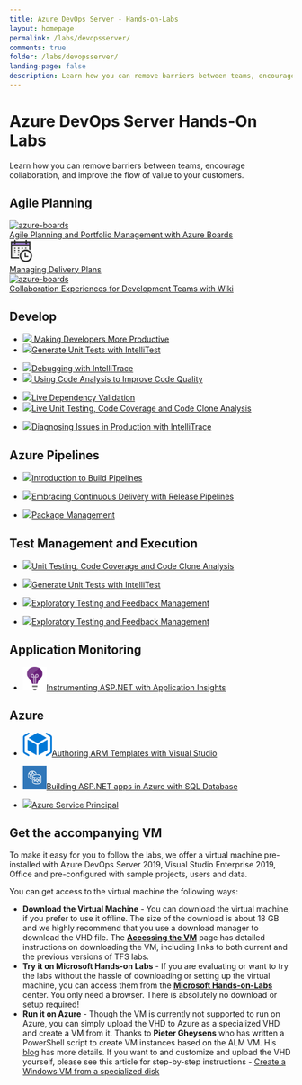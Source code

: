 ```yaml
---
title: Azure DevOps Server - Hands-on-Labs 
layout: homepage
permalink: /labs/devopsserver/
comments: true
folder: /labs/devopsserver/
landing-page: false
description: Learn how you can remove barriers between teams, encourage collaboration, and improve the flow of value to your customers with Visual Studio and Azure DevOps Server
---
```

            
<div class="banner4 text-white">            
<div class="container">
        <div class="row">
            <div class="col-sm-12 pt-5 mt-4">
            <h1>Azure DevOps Server Hands-On Labs</h1>
            <p>Learn how you can remove barriers between teams, encourage collaboration, and improve the flow of value to your customers.</p>
            </div> 
        </div>
        </div>
</div>       
<div class="container">
<div class="row">
                        <div class="col-sm-12" style="margin-top:10px;">				                     
                                <h2 class="border-0 fon-normal">Agile Planning</h2>
                               <div class="row equal-height-columns my-2">        
			<div class="col-sm-3 my-2">
				<div class="shadow-sm hover-effect equal-height-column">
					<a href="/labs/devopsserver/agile/" class="text-col-gunpower">
						<div class="bg-niagara p-2 text-center">
							<div class="icon-cover"><img src="/images/azureboards.png" alt="azure-boards" height="42"></div>
						</div>
						<div class="bg-white p-3 text-center">Agile Planning and Portfolio Management with Azure Boards</div>
					</a>	
				</div>
			</div>                              
                                   <div class="col-sm-3 my-2">
				<div class="shadow-sm hover-effect equal-height-column">
					<a href="/labs/devopsserver/deliveryplans/" class="text-col-gunpower">
						<div class="bg-azureblue p-2 text-center">
							<div class="icon-cover"><img src="/images/deliveryplans2.png" alt="azure-boards" height="42"></div>
						</div>
						<div class="bg-white p-3 text-center">Managing
                                                        Delivery Plans</div>
					</a>	
				</div>
			</div>
                               	<div class="col-sm-3 my-2">
				<div class="shadow-sm hover-effect equal-height-column">
					<a href="/labs/devopsserver/wiki/" class="text-col-gunpower">
						<div class="bg-azureblue p-2 text-center">
							<div class="icon-cover"><img src="/images/wiki.png" alt="azure-boards" height="42"></div>
						</div>
						<div class="bg-white p-3 text-center">Collaboration Experiences for Development Teams with Wiki</div>
					</a>	
				</div>
			</div>
     </div>	   
                            <div class="col-sm-12">
                                <h2 class="border-0 fon-normal">Develop</h2>
                                <div class="row equal-height-columns">
                                    <div class="col-md-3 col-sm-6 col-xs-12 p-l-r-override">
                                        <div class="bg-color-white equal-height-column">
                                            <ul class="p-l-5px"> 
                                            <li class="osslist"> <img src="/images/vside.png" height="42" class="icon-bor-p-m" /><a
                                                        href="/labs/devopsserver/vsproductivity/" class="fon-size-13"> Making
                                                        Developers More Productive</a> </li>
                                            <li class="osslist"> <img src="/images/azuretestplans.png" height="42"                                                class="icon-bor-p-m" /><a href="/labs/devopsserver/intellitest/" class="fon-size-13">Generate
                                                        Unit Tests with IntelliTest</a> </li>  
                                            </ul>
                                        </div>
                                    </div>
                                    <div class="col-md-3 col-sm-6 col-xs-12 p-l-r-override">
                                        <div class="bg-color-white equal-height-column">
                                            <ul class="p-l-5px">
                                                <li class="osslist"> <img src="/images/vside.png" height="42" class="icon-bor-p-m" /><a
                                                        href="/labs/devopsserver/debugging/" class="fon-size-13">Debugging with
                                                        IntelliTrace </a> </li>
                                                        <li class="osslist"> <img src="/images/vside.png" height="42" class="icon-bor-p-m" /><a
                                                        href="/labs/devopsserver/codeanalysis/" class="fon-size-13"> Using Code
                                                        Analysis to Improve Code Quality</a> </li>                                                                                              
                                            </ul>
                                        </div>
                                    </div>
                                    <div class="col-md-3 col-sm-6 col-xs-12 p-l-r-override">
                                        <div class="bg-color-white equal-height-column">
                                            <ul class="p-l-5px">                                                
                                                <li class="osslist"> <img src="/images/validation.png" height="42"
                                                        class="icon-bor-p-m" /><a href="/labs/devopsserver/livedependencyvalidation/" class="fon-size-13">Live
                                                        Dependency Validation</a> </li>
                                                        <li class="osslist"> <img src="/images/azuretestplans.png" height="42"
                                                        class="icon-bor-p-m" /><a href="/labs/devopsserver/liveunittesting/"
                                                        class="fon-size-13">Live Unit Testing, Code Coverage and Code
                                                        Clone Analysis</a> </li>                                                   
                                            </ul>
                                        </div>
                                    </div>
                                    <div class="col-md-3 col-sm-6 col-xs-12 p-l-r-override">
                                        <div class="bg-color-white equal-height-column">
                                            <ul class="p-l-5px">
                                                <li class="osslist"> <img src="/images/vside.png" height="42" class="icon-bor-p-m" /><a
                                                        href="/labs/devopsserver/intellitrace/" class="fon-size-13">Diagnosing
                                                        Issues in Production with IntelliTrace</a> </li>                                                                                           
                                            </ul>
                                        </div>
                                    </div>
                                </div>
                            </div>
                            <div class="col-sm-12">
                                <h2 class="border-0 fon-normal">Azure Pipelines</h2>
                                <div class="row equal-height-columns">   
                                 <div class="col-md-3 col-sm-6 col-xs-12 p-l-r-override">
                                        <div class="bg-color-white equal-height-column">
                                            <ul class="p-l-5px">
                                                <li class="osslist"> <img src="/images/azurepipelines.png" height="42"
                                                        class="icon-bor-p-m" /><a href="/labs/devopsserver/build/" class="fon-size-13">Introduction to Build Pipelines </a> </li>
                                            </ul>
                                        </div>
                                    </div>  
                                     <div class="col-md-3 col-sm-6 col-xs-12 p-l-r-override">
                                        <div class="bg-color-white equal-height-column">
                                            <ul class="p-l-5px">
                                                <li class="osslist"> <img src="/images/azurepipelines.png" height="42"
                                                        class="icon-bor-p-m" /><a href="/labs/devopsserver/releasemanagement/"
                                                        class="fon-size-13">Embracing Continuous Delivery with Release
                                                        Pipelines </a> </li>
                                            </ul>
                                        </div>
                                    </div>                                      
                                    <div class="col-md-3 col-sm-6 col-xs-12 p-l-r-override">
                                        <div class="bg-color-white equal-height-column">
                                            <ul class="p-l-5px">
                                                <li class="osslist"> <img src="/images/azureartifacts.png" height="42"
                                                        class="icon-bor-p-m" /><a href="/labs/devopsserver/packagemanagement/"
                                                        class="fon-size-13">Package Management </a> </li>
                                            </ul>
                                        </div>
                                    </div>
                                </div>
                            </div>
                            <div class="col-sm-12">
                                <h2 class="border-0 fon-normal">Test Management and Execution</h2>
                                <div class="row equal-height-columns">
                                    <div class="col-md-3 col-sm-6 col-xs-12 p-l-r-override">
                                        <div class="bg-color-white equal-height-column">
                                            <ul class="p-l-5px">
                                                <li class="osslist"> <img src="/images/azuretestplans.png" height="42"
                                                        class="icon-bor-p-m" /><a href="/labs/devopsserver/liveunittesting/"
                                                        class="fon-size-13">Unit Testing, Code Coverage and Code Clone
                                                        Analysis </a> </li>
                                                </ul>
                                        </div>
                                    </div>
                                    <div class="col-md-3 col-sm-6 col-xs-12 p-l-r-override">
                                        <div class="bg-color-white equal-height-column">
                                            <ul class="p-l-5px">
                                                <li class="osslist"> <img src="/images/azuretestplans.png" height="42"
                                                        class="icon-bor-p-m" /><a href="/labs/devopsserver/intellitest/" class="fon-size-13">Generate
                                                        Unit Tests with IntelliTest</a> </li>
                                            </ul>
                                        </div>
                                    </div>                                    
                                    <div class="col-md-3 col-sm-6 col-xs-12 p-l-r-override">
                                        <div class="bg-color-white equal-height-column">
                                            <ul class="p-l-5px">
                                                <li class="osslist"> <img src="/images/azuretestplans.png" height="42"
                                                        class="icon-bor-p-m" /><a href="/labs/devopsserver/exploratorytesting/"
                                                        class="fon-size-13">Exploratory Testing and Feedback Management
                                                    </a> </li>
                                            </ul>
                                        </div>
                                    </div>
                                    <div class="col-md-3 col-sm-6 col-xs-12 p-l-r-override">
                                        <div class="bg-color-white equal-height-column">
                                            <ul class="p-l-5px">
                                                <li class="osslist"> <img src="/images/azuretestplans.png" height="42"
                                                        class="icon-bor-p-m" /><a href="/labs/devopsserver/testmanagement/"
                                                        class="fon-size-13">Exploratory Testing and Feedback Management
                                                    </a> </li>
                                            </ul>
                                        </div>
                                    </div>
                                </div>
                            </div>
                            <!-- <div class="col-sm-12">
                                <h2 class="border-0 fon-normal">Continuous Delivery</h2>
                                <div class="row equal-height-columns">
                                    <div class="col-md-3 col-sm-6 col-xs-12 p-l-r-override">
                                        <div class="bg-color-white equal-height-column">
                                            <ul class="p-l-5px">
                                                <li class="osslist"> <img src="/images/azurepipelines.png" height="42"
                                                        class="icon-bor-p-m" /><a href="/labs/devopsserver/releasemanagement/"
                                                        class="fon-size-13">Embracing Continuous Delivery with Release
                                                        Management </a> </li>
                                            </ul>
                                        </div>
                                    </div>                                                                   
                                </div>
                            </div> -->
                            <div class="col-sm-12">
                                <h2 class="border-0 fon-normal">Application Monitoring</h2>
                                <div class="row equal-height-columns">
                                    <div class="col-md-3 col-sm-6 col-xs-12 p-l-r-override">
                                        <div class="bg-color-white equal-height-column">
                                            <ul class="p-l-5px">
                                                <li class="osslist"> <img src="/images/appinsights.png" height="42" class="icon-bor-p-m" /><a
                                                        href="/labs/devopsserver/wiki/" class="fon-size-13">Instrumenting
                                                        ASP.NET with Application Insights </a> </li>
                                            </ul>
                                        </div>
                                    </div>
                                </div>
                            </div>
                            <div class="col-sm-12">
                                <h2 class="border-0 fon-normal">Azure</h2>
                                <div class="row equal-height-columns">
                                    <div class="col-md-3 col-sm-6 col-xs-12 p-l-r-override">
                                        <div class="bg-color-white equal-height-column">
                                            <ul class="p-l-5px">
                                                <li class="osslist"> <img src="/images/armlogo.png" height="42" class="icon-bor-p-m" /><a
                                                        href="/labs/devopsserver/armtemplates/" class="fon-size-13">Authoring
                                                        ARM Templates with Visual Studio </a> </li>
                                            </ul>
                                        </div>
                                    </div>
                                    <div class="col-md-3 col-sm-6 col-xs-12 p-l-r-override">
                                        <div class="bg-color-white equal-height-column">
                                            <ul class="p-l-5px">
                                                <li class="osslist"> <img src="/images/webappsql.png" height="42" class="icon-bor-p-m" /><a
                                                        href="/labs/devopsserver/aspnetazure/" class="fon-size-13">Building ASP.NET apps in Azure with SQL Database</a> </li>
                                            </ul>
                                        </div>
                                    </div>
                                    <div class="col-md-3 col-sm-6 col-xs-12 p-l-r-override">
                                        <div class="bg-color-white equal-height-column">
                                            <ul class="p-l-5px">
                                                <li class="osslist"> <img src="/images/azure-42.png" height="42" class="icon-bor-p-m" /><a
                                                        href="/labs/devopsserver/azureserviceprincipal/" class="fon-size-13">Azure Service Principal</a> </li>
                                            </ul>
                                        </div>
                                    </div>
                                </div>
                            </div>
                            <div class="col-sm-12">
                                <h2 class="border-0 fon-normal">Get the accompanying VM</h2>
                                <p>To make it easy for you to follow the labs, we offer a virtual machine pre-installed
                                    with Azure DevOps Server 2019, Visual Studio Enterprise 2019, Office and pre-configured with sample projects, users and data.</p>
                                <p>You can get access to the virtual machine the following ways:</p>
                                <ul>
                                    <li>
                                        <strong>Download the Virtual Machine</strong> - You can download the virtual
                                        machine, if you prefer to use it offline. The size of the download is about 18
                                        GB and we highly recommend that you use a download manager to download the VHD
                                        file. The <strong><a href="./labs/devopsserver/devopsvmdownload/">Accessing the VM</a></strong>
                                        page has detailed instructions on downloading the VM, including links to both
                                        current and the previous versions of TFS labs.
                                    </li>
                                    <li>
                                        <strong>Try it on Microsoft Hands-on Labs</strong> - If you are evaluating or
                                        want to try the labs without the hassle of downloading or setting up the
                                        virtual machine, you can access them from the <a href="./labs/devopsserver/handsonlabs/"><strong>Microsoft
                                                Hands-on-Labs</strong></a> center. You only need a browser. There is
                                        absolutely no download or setup required!
                                    </li>
                                    <li>
                                        <strong>Run it on Azure</strong> - Though the VM is currently not supported to
                                        run on Azure, you can simply upload the VHD to Azure as a specialized VHD and
                                        create a VM from it. Thanks to <strong>Pieter Gheysens</strong> who has written
                                        a PowerShell script to create VM instances based on the ALM VM. His <a href="https://intovsts.net/2018/01/03/generating-azure-vms-from-a-specialized-vhd-file/"
                                            target="_blank">blog</a> has more details.
                                        If you want to and customize and upload the VHD yourself, please see this
                                        article for step-by-step instructions - <a href="https://docs.microsoft.com/en-us/azure/virtual-machines/windows/create-vm-specialized"
                                            target="_blank">Create a Windows VM from a specialized disk</a>
                                    </li>
                                </ul>
                            </div>
                            </div>
                            </div>
                       